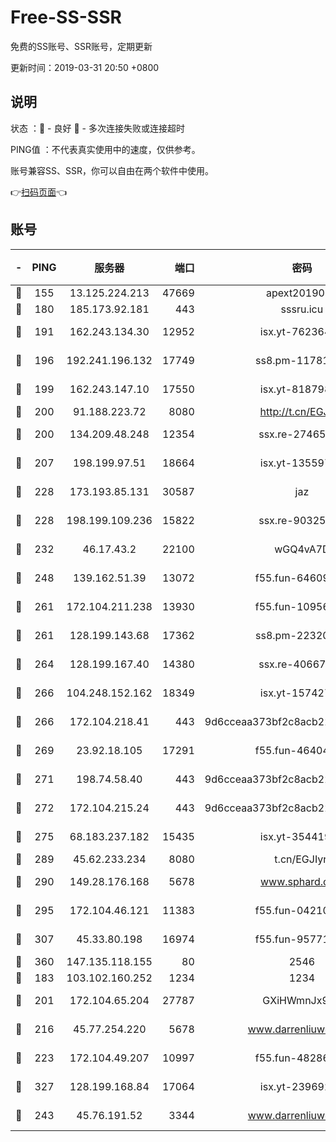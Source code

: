 # Free-SS-SSR

免费的SS账号、SSR账号，定期更新

更新时间：2019-03-31 20:50 +0800

## 说明

状态     ：🙂 - 良好 🙁 - 多次连接失败或连接超时

PING值   ：不代表真实使用中的速度，仅供参考。

账号兼容SS、SSR，你可以自由在两个软件中使用。

👉[扫码页面](https://liesauer.github.io/Free-SS-SSR/)👈

## 账号

|-|PING|服务器|端口|密码|加密方式|区域|
|:----:|:----:|:-----:|-----:|:----:|:----:|:----:|
|🙂|155|13.125.224.213|47669|apext2019001|chacha20|KR|
|🙂|180|185.173.92.181|443|sssru.icu|rc4-md5|RU|
|🙂|191|162.243.134.30|12952|isx.yt-76236422|aes-256-cfb|US|
|🙂|196|192.241.196.132|17749|ss8.pm-11781750|aes-256-cfb|US|
|🙂|199|162.243.147.10|17550|isx.yt-81879846|aes-256-cfb|US|
|🙂|200|91.188.223.72|8080|http://t.cn/EGJIyrl|rc4-md5|RU|
|🙂|200|134.209.48.248|12354|ssx.re-27465668|aes-256-cfb|US|
|🙂|207|198.199.97.51|18664|isx.yt-13559717|aes-256-cfb|US|
|🙂|228|173.193.85.131|30587|jaz|aes-256-cfb|US|
|🙂|228|198.199.109.236|15822|ssx.re-90325864|aes-256-cfb|US|
|🙂|232|46.17.43.2|22100|wGQ4vA7D|aes-256-gcm|RU|
|🙂|248|139.162.51.39|13072|f55.fun-64609790|aes-256-cfb|SG|
|🙂|261|172.104.211.238|13930|f55.fun-10956587|aes-256-cfb|US|
|🙂|261|128.199.143.68|17362|ss8.pm-22320506|aes-256-cfb|SG|
|🙂|264|128.199.167.40|14380|ssx.re-40667368|aes-256-cfb|SG|
|🙂|266|104.248.152.162|18349|isx.yt-15742711|aes-256-cfb|SG|
|🙂|266|172.104.218.41|443|9d6cceaa373bf2c8acb22e60b6a58be6|aes-256-cfb|US|
|🙂|269|23.92.18.105|17291|f55.fun-46404698|aes-256-cfb|US|
|🙂|271|198.74.58.40|443|9d6cceaa373bf2c8acb22e60b6a58be6|aes-256-cfb|US|
|🙂|272|172.104.215.24|443|9d6cceaa373bf2c8acb22e60b6a58be6|aes-256-cfb|US|
|🙂|275|68.183.237.182|15435|isx.yt-35441993|aes-256-cfb|SG|
|🙂|289|45.62.233.234|8080|t.cn/EGJIyrl|rc4-md5|CA|
|🙂|290|149.28.176.168|5678|www.sphard.com|aes-256-cfb|AU|
|🙂|295|172.104.46.121|11383|f55.fun-04210255|aes-256-cfb|SG|
|🙂|307|45.33.80.198|16974|f55.fun-95771159|aes-256-cfb|US|
|🙂|360|147.135.118.155|80|2546|chacha20|US|
|🙂|183|103.102.160.252|1234|1234|rc4-md5|JP|
|🙂|201|172.104.65.204|27787|GXiHWmnJx94S|aes-256-cfb|JP|
|🙂|216|45.77.254.220|5678|www.darrenliuwei.com|aes-256-cfb|SG|
|🙂|223|172.104.49.207|10997|f55.fun-48286538|aes-256-cfb|SG|
|🙂|327|128.199.168.84|17064|isx.yt-23969273|aes-256-cfb|SG|
|🙁|243|45.76.191.52|3344|www.darrenliuwei.com|aes-256-cfb|JP|
